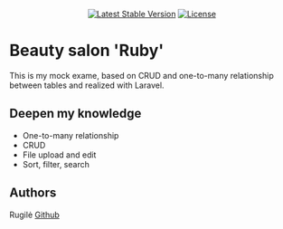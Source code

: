 <p align="center">
<a href="https://packagist.org/packages/laravel/framework"><img src="https://img.shields.io/packagist/v/laravel/framework" alt="Latest Stable Version"></a>
<a href="https://packagist.org/packages/laravel/framework"><img src="https://img.shields.io/packagist/l/laravel/framework" alt="License"></a>
</p>

# Beauty salon 'Ruby'

This is my mock exame, based on CRUD and one-to-many relationship between tables and realized with Laravel.

## Deepen my knowledge

- One-to-many relationship
- CRUD
- File upload and edit
- Sort, filter, search

## Authors

Rugilė [Github](https://github.com/kauste)
